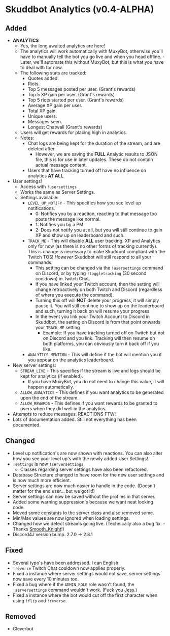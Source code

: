 # Skuddbot Analytics (v0.4-ALPHA)

## Added
* **ANALYTICS**
  * Yes, the long awaited analytics are here!
  * The analytics will work automatically with MuxyBot, otherwise you'll have to manually tell the bot you go live and when you head offline. - Later, we'll automate this without MuxyBot, but this is what you have to deal with for now.
  * The following stats are tracked:
    * Quotes added.
    * Riots.
    * Top 5 messages posted per user. (Grant's rewards)
    * Top 5 XP gain per user. (Grant's rewards)
    * Top 5 riots started per user. (Grant's rewards)
    * Average XP gain per user.
    * Total XP gain.
    * Unique users.
    * Messages seen.
    * Longest Chatwall (Grant's rewards)
  * Users will get rewards for placing high in analytics.
  * Notes:
    * Chat logs are being kept for the duration of the stream, and are deleted after.
      * However, we are saving the **FULL** Analytic results to JSON file, this is for use in later updates. These do not contain actual message content.
    * Users that have tracking turned off have no influence on analytics **AT ALL**.
* User settings!
  * Access with `!usersettings`
  * Works the same as Server Settings.
  * Settings available:
    * `LEVEL_UP_NOTIFY` - This specifies how you see level up notifications.
      * 0: Notifies you by a reaction, reacting to that message too posts the message like normal.
      * 1: Notifies you by a PM.
      * 2: Does not notify you at all, but you will still continue to gain XP and show up on leaderboard and such.
    * `TRACK_ME` - This will disable **ALL** user tracking. XP and Analytics only for now (as there is no other forms of tracking currently). This is change is necessary to make Skuddbot compliant with the Twitch TOS! *However* Skuddbot will still respond to all your commands.
      * This setting can be changed via the `!usersettings` command on Discord, or by typing `!toggletracking` (30 second cooldown) in Twitch Chat.
      * If you have linked your Twitch account, then the setting will change retroactively on both Twitch and Discord (regardless of where you execute the command).
      * Turning this off will **NOT** delete your progress, it will simply pause it. You will still continue to show up on the leaderboard and such, turning it back on will resume your progress.
      * In the event you link your Twitch Account to Discord in Skuddbot, the setting on Discord is from that point onwards your `TRACK_ME` setting
        * Example: If you have tracking turned off on Twitch but not on Discord and you link. Tracking will then resume on both platforms, you can obviously turn it back off if you like.
    * `ANALYTICS_MENTION` - This will define if the bot will mention you if you appear on the analytics leaderboard.
* New server settings:
  * `STREAM_LIVE` - This specifies if the stream is live and logs should be kept for analytics (if enabled).
    * If you have MuxyBot, you do not need to change this value, it will happen automatically.
  * `ALLOW_ANALYTICS` - This defines if you want analytics to be generated upon the end of the stream.
  * `ALLOW_REWARDS` - This defines if you want rewards to be granted to users when they did well in the analytics.
* Attempts to reduce messages. REACTIONS FTW!
* Lots of documentation added. Still not everything has been documented.

## Changed
* Level up notification's are now shown with reactions. You can also alter how you see your level up's with the newly added User Settings!
* `!settings` is now `!serversettings`
  * Classes regarding server settings have also been refactored.
* Database Structure changed to have room for the new user settings and is now much more efficient.
* Server settings are now much easier to handle in the code. (Doesn't matter for the end user... but we got it!)
* Server settings can now be saved without the profiles in that server.
* Added some warning suppression's because we want neat looking code.
* Moved some constants to the server class and also removed some.
* Min/Max values are now ignored when loading settings.
* Changed how we detect streams going live. (Technically also a bug fix. - Thanks [Smooth_Knight](https://www.twitch.tv/smooth_knight)!)
* Discord4J version bump.  2.7.0 -> 2.8.1

## Fixed
* Several typo's have been addressed. I can English.
* `!reverse` Twitch Chat cooldown now applies properly.
* Fixed a instance where server settings would not save, server settings now save every 10 minutes too.
* Fixed a bug where if the `ADMIN_ROLE` role wasn't found, the `!serversettings` command wouldn't work. (Fuck you [Jess](https://www.twitch.tv/valkyrien27).)
* Fixed a instance where the bot would cut off the first character when using `!flip` and `!reverse`.

## Removed
* Cleverbot